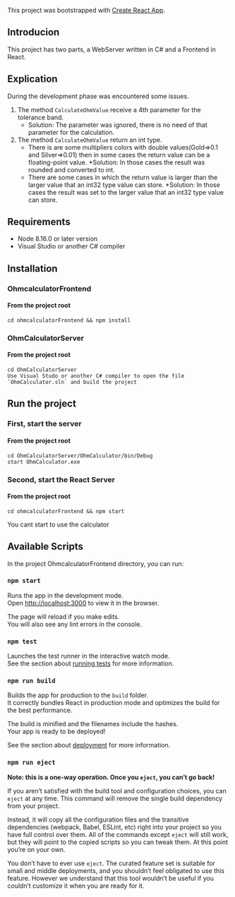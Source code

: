 This project was bootstrapped with [Create React App](https://github.com/facebook/create-react-app).

## Introducion

This project has two parts, a WebServer written in C# and a Frontend in React.

## Explication

During the development phase was encountered some issues.
1. The method `CalculateOhmValue` receive a 4th parameter for the tolerance band.
    * Solution: The parameter was ignored, there is no need of that parameter for the calculation.
2. The method `CalculateOhmValue` return an int type.
    * There is are some multipliers colors with double values(Gold=>0.1 and Silver=>0.01) then in some cases the return value can be a floating-point value.
        *Solution: In those cases the result was rounded and converted to int.
    * There are some cases in which the return value is larger than the larger value that an int32 type value can store.
        *Solution: In those cases the result was set to the larger value that an int32 type value can store.

## Requirements
* Node 8.16.0 or later version
* Visual Studio or another C# compiler

## Installation

### OhmcalculatorFrontend
#### From the project root
    cd ohmcalculatorFrontend && npm install
### OhmCalculatorServer
#### From the project root
    cd OhmCalculatorServer
    Use Visual Studo or another C# compiler to open the file `OhmCalculator.sln` and build the project

## Run the project
### First, start the server
#### From the project root
    cd OhmCalculatorServer/OhmCalculator/bin/Debug
    start OhmCalculator.exe
### Second, start the React Server
#### From the project root
    cd ohmcalculatorFrontend && npm start
You cant start to use the calculator

## Available Scripts

In the project OhmcalculatorFrontend directory, you can run:

### `npm start`

Runs the app in the development mode.<br />
Open [http://localhost:3000](http://localhost:3000) to view it in the browser.

The page will reload if you make edits.<br />
You will also see any lint errors in the console.

### `npm test`

Launches the test runner in the interactive watch mode.<br />
See the section about [running tests](https://facebook.github.io/create-react-app/docs/running-tests) for more information.

### `npm run build`

Builds the app for production to the `build` folder.<br />
It correctly bundles React in production mode and optimizes the build for the best performance.

The build is minified and the filenames include the hashes.<br />
Your app is ready to be deployed!

See the section about [deployment](https://facebook.github.io/create-react-app/docs/deployment) for more information.

### `npm run eject`

**Note: this is a one-way operation. Once you `eject`, you can’t go back!**

If you aren’t satisfied with the build tool and configuration choices, you can `eject` at any time. This command will remove the single build dependency from your project.

Instead, it will copy all the configuration files and the transitive dependencies (webpack, Babel, ESLint, etc) right into your project so you have full control over them. All of the commands except `eject` will still work, but they will point to the copied scripts so you can tweak them. At this point you’re on your own.

You don’t have to ever use `eject`. The curated feature set is suitable for small and middle deployments, and you shouldn’t feel obligated to use this feature. However we understand that this tool wouldn’t be useful if you couldn’t customize it when you are ready for it.

